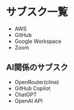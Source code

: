 # サブスク一覧
- AWS
- GitHub
- Google Workspace
- Zoom

## AI関係のサブスク
- OpenRouter(cline)
- GitHub Copilot
- ChatGPT
- OpenAI API
